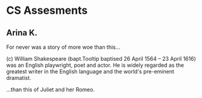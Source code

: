 # CS Assesments 
## Arina K.

  For never was a story of more woe than this...

  (c) William Shakespeare (bapt.Tooltip baptised 26 April 1564 – 23 April 1616) was an English playwright, poet and actor. 
He is widely regarded as the greatest writer in the English language and the world's pre-eminent dramatist.

  ...than this of Juliet and her Romeo.
